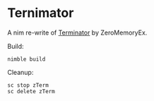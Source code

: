 # Ternimator
A nim re-write of [Terminator](https://github.com/ZeroMemoryEx/Terminator/) by ZeroMemoryEx.

Build:
```
nimble build
```

Cleanup:
```
sc stop zTerm
sc delete zTerm
```
